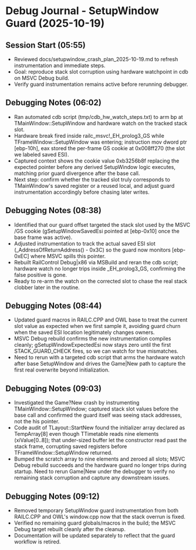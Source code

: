 # Debug Journal - SetupWindow Guard (2025-10-19)

## Session Start (05:55)
- Reviewed docs/setupwindow_crash_plan_2025-10-19.md to refresh instrumentation and immediate steps.
- Goal: reproduce stack slot corruption using hardware watchpoint in cdb on MSVC Debug build.
- Verify guard instrumentation remains active before rerunning debugger.
## Debugging Notes (06:02)
- Ran automated cdb script (tmp/cdb_hw_watch_steps.txt) to arm bp at TMainWindow::SetupWindow and hardware watch on the tracked stack slot.
- Hardware break fired inside railc_msvc!_EH_prolog3_GS while TFrameWindow::SetupWindow was entering; instruction mov dword ptr [ebp-10h], eax stored the per-frame GS cookie at 0x008ff270 (the slot we labeled saved ESI).
- Captured context shows the cookie value 0xb3256b8f replacing the expected pointer before any derived SetupWindow logic executes, matching prior guard divergence after the base call.
- Next step: confirm whether the tracked slot truly corresponds to TMainWindow's saved register or a reused local, and adjust guard instrumentation accordingly before chasing later writes.

## Debugging Notes (08:38)
- Identified that our guard offset targeted the stack slot used by the MSVC /GS cookie (gSetupWindowSavedEsi pointed at [ebp-0x10] once the base frame was active).
- Adjusted instrumentation to track the actual saved ESI slot (_AddressOfReturnAddress() - 0x3C) so the guard now monitors [ebp-0xEC] where MSVC spills this pointer.
- Rebuilt RailControl Debug|x86 via MSBuild and reran the cdb script; hardware watch no longer trips inside _EH_prolog3_GS, confirming the false positive is gone.
- Ready to re-arm the watch on the corrected slot to chase the real stack clobber later in the routine.

## Debugging Notes (08:44)
- Updated guard macros in RAILC.CPP and OWL base to treat the current slot value as expected when we first sample it, avoiding guard churn when the saved ESI location legitimately changes owners.
- MSVC Debug rebuild confirms the new instrumentation compiles cleanly; gSetupWindowExpectedEsi now stays zero until the first STACK_GUARD_CHECK fires, so we can watch for true mismatches.
- Need to rerun with a targeted cdb script that arms the hardware watch after base SetupWindow and drives the Game|New path to capture the first real overwrite beyond initialization.
## Debugging Notes (09:03)
- Investigated the Game?New crash by instrumenting TMainWindow::SetupWindow; captured stack slot values before the base call and confirmed the guard itself was seeing stack addresses, not the 	his pointer.
- Code audit of TLayout::StartNew found the initializer array declared as TempArray[8] even though TTimetable reads nine elements (xiValue[0..8]); that under-sized buffer let the constructor read past the stack frame, corrupting saved registers before TFrameWindow::SetupWindow returned.
- Bumped the scratch array to nine elements and zeroed all slots; MSVC Debug rebuild succeeds and the hardware guard no longer trips during startup. Need to rerun Game|New under the debugger to verify no remaining stack corruption and capture any downstream issues.
## Debugging Notes (09:12)
- Removed temporary SetupWindow guard instrumentation from both RAILC.CPP and OWL's window.cpp now that the stack overrun is fixed.
- Verified no remaining guard globals/macros in the build; the MSVC Debug target rebuilt cleanly after the cleanup.
- Documentation will be updated separately to reflect that the guard workflow is retired.
